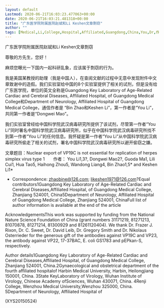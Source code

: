 ```yaml
---
layout: default
Lastmod: 2020-06-21T16:03:23.477063+00:00
date: 2020-06-21T16:03:21.481318+00:00
title: "广东医学院附属医院赵斌和Li Keshen文章剽窃"
author: ""
tags: [Medical,Li,College,Hospital,Affiliated,Guangdong,China,You,Dr,作者,新语丝]
---
```


广东医学院附属医院赵斌和Li Keshen文章剽窃

尊敬的方先生，您好！

麻烦您曝光一下国内一起科研乱象，应该属于剽窃的行为。

我是美国某教授的助理（我是中国人），在查阅文献的过程中无意中发现附件中文章致谢中的造假。我们实验室给中国的8个实验室提供了相关的试剂，但是没有给广东医学院，单位的英文全称是Guangdong Key Laboratory of Age-Related Cardiac and Cerebral Diseases, Affiliated Hospital, of Guangdong Medical College和Department of Neurology, Affiliated Hospital of Guangdong Medical College，通信作者是 “Bin Zhao和Keshen Li”，第一作者是“You Li”，共同第一作者是“Dongwei Mao”。

我们实验室曾经给中国科学院武汉病毒研究所提供了该试剂，尽管第一作者“You Li”同时署名中国科学院武汉病毒研究所，似乎在中国科学院武汉病毒研究所找不到第一作者“You Li”的任何信息。我怀疑是第一作者“You Li”从中国科学院武汉病毒研究所偷走了相关的试剂，署名中国科学院武汉病毒研究所以避开偷窃之嫌。

文章题目：Nuclear export of VP19C is not essential for replication of herpes simplex virus type 1　　作者： You Li1,3?, Dongwei Mao2?, Guoda Ma1, Lili Cui1, Hua Tao5, Haihong Zhou5, Wandong Liang4, Bin Zhao1,5* and Keshen Li1*

* Correspondence: zhaobine@126.com; likeshen1971@126.com?Equal contributors1Guangdong Key Laboratory of Age-Related Cardiac and Cerebral Diseases,Affiliated Hospital, of Guangdong Medical College, Zhanjiang 524001, China5Department of Neurology, Affiliated Hospital of Guangdong Medical College, Zhanjiang 524001, ChinaFull list of author information is available at the end of the article

AcknowledgementsThis work was supported by funding from the National Nature Science Foundation of China (grant numbers 31171219, 81271213, 81070878, 81271214, 81300929 and 81261120404). We thank Dr. Frazer J. Rixon, Dr. C. Sweet, Dr. David Leib, Dr. Gregory Smith and Dr. Nikolaus Osterrieder for the generous gift of the antibodies against VP19C and VP23, the antibody against VP22, 17-37BAC, E. coli GS1783 and pEPkan-S, respectively.

Author details1Guangdong Key Laboratory of Age-Related Cardiac and Cerebral Diseases,Affiliated Hospital, of Guangdong Medical College, Zhanjiang 524001, China.2Gynaecological and obstetrical department of the fourth affiliated hospitalof Harbin Medical University, Harbin, Heilongjiang 150001, China. 3State KeyLaboratory of Virology, Wuhan Institute of Virology, Chinese Academy ofSciences, Wuhan 430071, China. 4Renji College, Wenzhou Medical University,Wenzhou 325000, China. 5Department of Neurology, Affiliated Hospital of

(XYS20150524)

